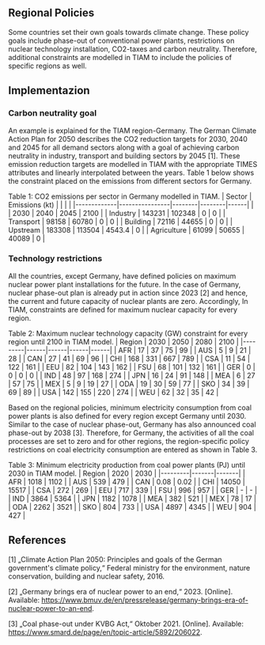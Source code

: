 ## Regional Policies

Some countries set their own goals towards climate change. These policy goals include phase-out of conventional power plants, restrictions on nuclear technology installation, CO2-taxes and carbon neutrality.  Therefore, additional constraints are modelled in TIAM to include the policies of specific regions as well. 
## Implementazion

### Carbon neutrality goal

An example is explained for the TIAM region-Germany. The German Climate Action Plan for 2050 describes the CO2 reduction targets for 2030, 2040 and 2045 for all demand sectors along with a goal of achieving carbon neutrality in industry, transport and building sectors by 2045 [1]. These emission reduction targets are modelled in TIAM with the appropriate TIMES attributes and linearly interpolated between the years. Table 1 below shows the constraint placed on the emissions from different sectors for Germany. 

Table 1: CO2 emissions per sector in Germany modelled in TIAM.
| Sector      | Emissions (kt) |        |        |      |
|-------------|----------------|--------|--------|------|
|             | 2030           | 2040   | 2045   | 2100 |
| Industry    | 143231         | 102348 | 0      | 0    |
| Transport   | 98158          | 60780  | 0      | 0    |
| Building    | 72116          | 44655  | 0      | 0    |
| Upstream    | 183308         | 113504 | 4543.4 | 0    |
| Agriculture | 61099          | 50655  | 40089  | 0    |

### Technology restrictions

All the countries, except Germany, have defined policies on maximum nuclear power plant installations for the future. In the case of Germany, nuclear phase-out plan is already put in action since 2023 [2] and hence, the current and future capacity of nuclear plants are zero. Accordingly, In TIAM, constraints are defined for maximum nuclear capacity for every region. 

Table 2: Maximum nuclear technology capacity (GW) constraint for every region until 2100 in TIAM model.
| Region  | 2030 | 2050 | 2080 | 2100 |
|---------|------|------|------|------|
| AFR     | 17   | 37   | 75   | 99   |
| AUS     | 5    | 9    | 21   | 28   |
| CAN     | 27   | 41   | 69   | 96   |
| CHI     | 168  | 331  | 667  | 789  |
| CSA     | 11   | 54   | 122  | 161  |
| EEU     | 82   | 104  | 143  | 162  |
| FSU     | 68   | 101  | 132  | 161  |
| GER     | 0    | 0    | 0    | 0    |
| IND     | 48   | 97   | 168  | 274  |
| JPN     | 16   | 24   | 91   | 148  |
| MEA     | 6    | 27   | 57   | 75   |
| MEX     | 5    | 9    | 19   | 27   |
| ODA     | 19   | 30   | 59   | 77   |
| SKO     | 34   | 39   | 69   | 89   |
| USA     | 142  | 155  | 220  | 274  |
| WEU     | 62   | 32   | 35   | 42   |

Based on the regional policies, minimum electricity consumption from coal power plants is also defined for every region except Germany until 2030. Similar to the case of nuclear phase-out, Germany has also announced coal phase-out by 2038 [3]. Therefore, for Germany, the activities of all the coal processes are set to zero and for other regions, the region-specific policy restrictions on coal electricity consumption are entered as shown in Table 3. 

Table 3: Minimum electricity production from coal power plants (PJ) until 2030 in TIAM model. 
| Region  | 2020  | 2030  |
|---------|-------|-------|
| AFR     | 1018  | 1102  |
| AUS     | 539   | 479   |
| CAN     | 0.08  | 0.02  |
| CHI     | 14050 | 15517 |
| CSA     | 272   | 269   |
| EEU     | 717   | 339   |
| FSU     | 996   | 957   |
| GER     | -     | -     |
| IND     | 3864  | 5364  |
| JPN     | 1182  | 1078  |
| MEA     | 382   | 521   |
| MEX     | 78    | 17    |
| ODA     | 2262  | 3521  |
| SKO     | 804   | 733   |
| USA     | 4897  | 4345  |
| WEU     | 904   | 427   |


## References

[1] 	„Climate Action Plan 2050: Principles and goals of the German government's climate policy,“ Federal ministry for the environment, nature conservation, building and nuclear safety, 2016.

[2] 	„Germany brings era of nuclear power to an end,“ 2023. [Online]. Available: https://www.bmuv.de/en/pressrelease/germany-brings-era-of-nuclear-power-to-an-end.

[3] 	„Coal phase-out under KVBG Act,“ Oktober 2021. [Online]. Available: https://www.smard.de/page/en/topic-article/5892/206022.
